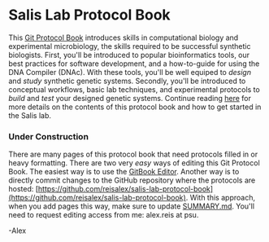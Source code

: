 # Salis Lab Protocol Book

This [Git Protocol Book](https://www.gitbook.com/) introduces skills in computational biology and experimental microbiology, the skills required to be successful synthetic biologists. First, you'll be introduced to popular bioinformatics tools, our best practices for software development, and a how-to-guide for using the DNA Compiler \(DNAc\). With these tools, you'll be well equiped to _design_ and _study_ synthetic genetic systems. Secondly, you'll be introduced to conceptual workflows, basic lab techniques, and experimental protocols to _build_ and _test_ your designed genetic systems. Continue reading [here](/expwork.md) for more details on the contents of this protocol book and how to get started in the Salis lab.

### Under Construction

There are many pages of this protocol book that need protocols filled in or heavy formatting. There are two very _easy_ ways of editing this Git Protocol Book. The easiest way is to use the [GitBook Editor](https://legacy.gitbook.com/editor). Another way is to directly commit changes to the GitHub repository where the protocols are hosted: [https://github.com/reisalex/salis-lab-protocol-book](https://github.com/reisalex/salis-lab-protocol-book). With this approach, when you add pages this way, make sure to update [SUMMARY.md](/SUMMARY.md). You'll need to request editing access from me: alex.reis at psu.

-Alex

